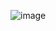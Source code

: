 ![image](https://github.com/ivangorbunov1996/AllureReport/assets/145442383/83e7a166-65c3-4708-9870-82d137e817d2)
